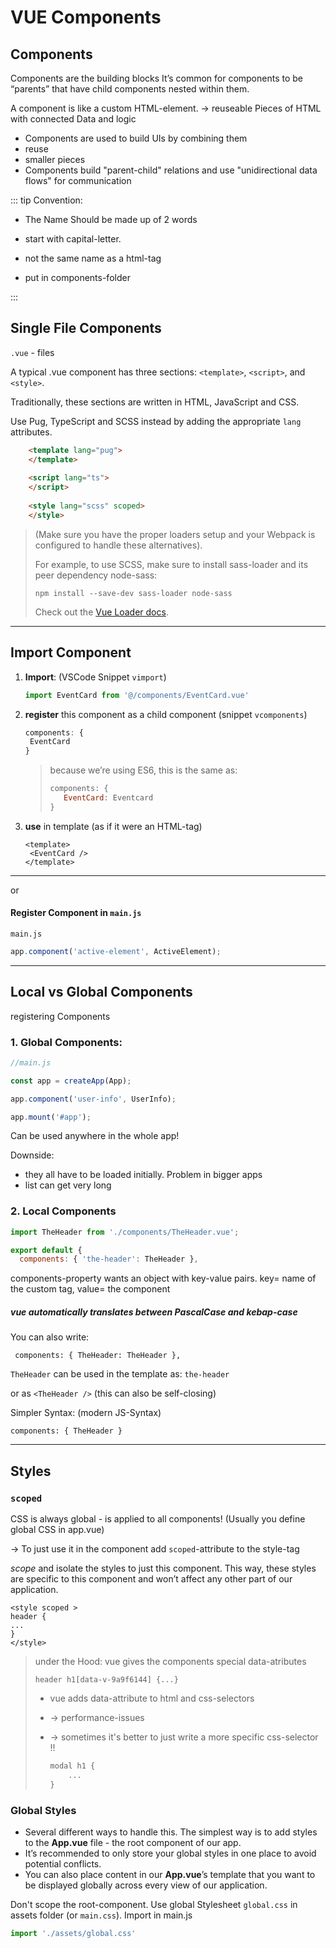 # VUE Components

## Components 

Components are the building blocks It’s common for components to be “parents” that have child components nested within them.

A component is like a custom HTML-element. -> reuseable Pieces of HTML with connected Data and logic

- Components are used to build UIs by combining them
- reuse
- smaller pieces 
- Components build "parent-child" relations and use "unidirectional data flows" for communication

::: tip
Convention: 

- The Name Should be made up of 2 words

- start with capital-letter. 
- not the same name as a html-tag
- put in components-folder

:::

## Single File Components

`.vue` - files

A typical .vue component has three sections: `<template>`, `<script>`, and `<style>`.

Traditionally, these sections are written in HTML, JavaScript and CSS.

Use Pug, TypeScript and SCSS instead by adding the appropriate `lang` attributes.

```html
    <template lang="pug">
    </template>
    
    <script lang="ts">
    </script>
    
    <style lang="scss" scoped>
    </style>
```

> (Make sure you have the proper loaders setup and your Webpack is configured to handle these alternatives). 
>
> For example,  to use SCSS,  make sure to install sass-loader and its peer dependency node-sass:
>
> ```
> npm install --save-dev sass-loader node-sass
> ```
>
> Check out the [Vue Loader docs](https://vue-loader.vuejs.org/guide/pre-processors.html).
>

------

## Import Component

1. **Import**: (VSCode Snippet `vimport`) 

   ```js
   import EventCard from '@/components/EventCard.vue'
   ```

2. **register** this component as a child component (snippet `vcomponents`) 

   ```js
   components: {
   	EventCard
   }
   ```

   > because we’re using ES6, this is the same as:
   >
   > ```js
   > components: {
   > 	EventCard: Eventcard
   > }
   > ```

3. **use** in template (as if it were an HTML-tag)

   ```vue
   <template>
   	<EventCard />
   </template>
   ```

------

or

#### Register Component in `main.js`

`main.js`

```js
app.component('active-element', ActiveElement);
```

------

## Local vs Global Components

registering Components

### 1. Global Components:

```js
//main.js

const app = createApp(App);

app.component('user-info', UserInfo);

app.mount('#app');
```

Can be used anywhere in the whole app!

Downside: 

- they all have to be loaded initially. Problem in bigger apps
- list can get very long

### 2. Local Components

```js
import TheHeader from './components/TheHeader.vue';

export default {
  components: { 'the-header': TheHeader },
```

components-property wants an object with key-value pairs. key= name of the custom tag, value= the component

##### vue automatically translates between PascalCase and kebap-case

You can also write:

```
 components: { TheHeader: TheHeader },
```

`TheHeader` can be used in the template as: `the-header`

or as `<TheHeader />` (this can also be self-closing)

Simpler Syntax: (modern JS-Syntax)

```
components: { TheHeader }
```

------

## Styles

### `scoped` 

CSS is always global  - is applied to all components! (Usually you define global CSS in app.vue)

-> To just use it in the component add `scoped`-attribute to the style-tag

*scope* and isolate the styles to just this component. This way, these styles are specific to this component and won’t affect any other part of our application.

```vue
<style scoped >
header {
...
}
</style>
```

> under the Hood: vue gives the components special data-atributes
>
> ```
> header h1[data-v-9a9f6144] {...}	
> ```
>
> - vue adds data-attribute to html and css-selectors
>
> - -> performance-issues
>
> - -> sometimes it's better to just write a more specific css-selector !!
>
>   ```css
>   modal h1 {
>   	...
>   }
>   ```
>



### Global Styles

- Several different ways to handle this. The simplest way is to add styles to the **App.vue** file - the root component of our app.  
- It’s recommended to only store your global styles in one place to avoid potential conflicts.
- You can also place content in our **App.vue**’s template that you want to be displayed globally across every view of our application.


Don't scope the root-component. Use global Stylesheet `global.css` in assets folder (or `main.css`). Import in main.js

```js
import './assets/global.css'
```

